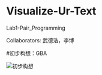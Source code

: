 # Visualize-Ur-Text
Lab1-Pair_Programming

Collaborators: 武德浩，李博

#初步构想：GBA

![初步构想](http://opmza2br0.bkt.clouddn.com/17-9-11/59871188.jpg)

